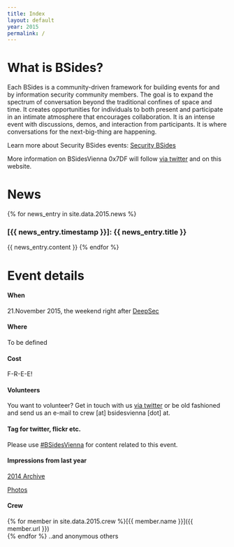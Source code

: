 ```yaml
---
title: Index
layout: default
year: 2015
permalink: /
---
```


# What is BSides?
Each BSides is a community-driven framework for building events for and by information security community members.  The goal is to expand the spectrum of conversation beyond the traditional confines of space and time.  It creates opportunities for individuals to both present and participate in an intimate atmosphere that encourages collaboration. It is an intense event with discussions, demos, and interaction from participants. It is where conversations for the next-big-thing are happening.

Learn more about Security BSides events: [Security BSides](http://www.securitybsides.com/)

More information on BSidesVienna 0x7DF will follow [via twitter](https://twitter.com/BSidesVienna) and on this website.

# News

{% for news_entry in site.data.2015.news %}
### [{{ news_entry.timestamp }}]: {{ news_entry.title }}
{{ news_entry.content }}
{% endfor %}


# Event details
#### When
21.November 2015, the weekend right after [DeepSec](https://deepsec.net/)

#### Where
To be defined

#### Cost
F-R-E-E!

#### Volunteers
You want to volunteer? Get in touch with us [via twitter](https://twitter.com/BSidesVienna)
or be old fashioned and send us an e-mail to crew [at] bsidesvienna [dot] at.

#### Tag for twitter, flickr etc.
Please use [#BSidesVienna](https://twitter.com/search?q=bsidesvienna) for content related to this event.

#### Impressions from last year
[2014 Archive](archive/2014/)

[Photos](http://securityg33k.blogspot.sg/2014/12/bsidesvienna-conference-for-cyber-geeks.html)

#### Crew
{% for member in site.data.2015.crew %}[{{ member.name }}]({{ member.url }})<br />{% endfor %}
..and anonymous others
